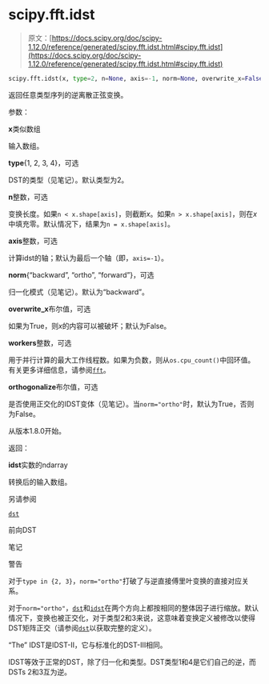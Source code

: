 # scipy.fft.idst

> 原文：[https://docs.scipy.org/doc/scipy-1.12.0/reference/generated/scipy.fft.idst.html#scipy.fft.idst](https://docs.scipy.org/doc/scipy-1.12.0/reference/generated/scipy.fft.idst.html#scipy.fft.idst)

```py
scipy.fft.idst(x, type=2, n=None, axis=-1, norm=None, overwrite_x=False, workers=None, orthogonalize=None)
```

返回任意类型序列的逆离散正弦变换。

参数：

**x**类似数组

输入数组。

**type**{1, 2, 3, 4}，可选

DST的类型（见笔记）。默认类型为2。

**n**整数，可选

变换长度。如果`n < x.shape[axis]`，则截断*x*。如果`n > x.shape[axis]`，则在*x*中填充零。默认情况下，结果为`n = x.shape[axis]`。

**axis**整数，可选

计算idst的轴；默认为最后一个轴（即，`axis=-1`）。

**norm**{“backward”, “ortho”, “forward”}，可选

归一化模式（见笔记）。默认为“backward”。

**overwrite_x**布尔值，可选

如果为True，则*x*的内容可以被破坏；默认为False。

**workers**整数，可选

用于并行计算的最大工作线程数。如果为负数，则从`os.cpu_count()`中回环值。有关更多详细信息，请参阅[`fft`](scipy.fft.fft.html#scipy.fft.fft "scipy.fft.fft")。

**orthogonalize**布尔值，可选

是否使用正交化的IDST变体（见笔记）。当`norm="ortho"`时，默认为True，否则为False。

从版本1.8.0开始。

返回：

**idst**实数的ndarray

转换后的输入数组。

另请参阅

[`dst`](scipy.fft.dst.html#scipy.fft.dst "scipy.fft.dst")

前向DST

笔记

警告

对于`type in {2, 3}`，`norm="ortho"`打破了与逆直接傅里叶变换的直接对应关系。

对于`norm="ortho"`，[`dst`](scipy.fft.dst.html#scipy.fft.dst "scipy.fft.dst")和[`idst`](#scipy.fft.idst "scipy.fft.idst")在两个方向上都按相同的整体因子进行缩放。默认情况下，变换也被正交化，对于类型2和3来说，这意味着变换定义被修改以使得DST矩阵正交（请参阅[`dst`](scipy.fft.dst.html#scipy.fft.dst "scipy.fft.dst")以获取完整的定义）。

“The” IDST是IDST-II，它与标准化的DST-III相同。

IDST等效于正常的DST，除了归一化和类型。DST类型1和4是它们自己的逆，而DSTs 2和3互为逆。
